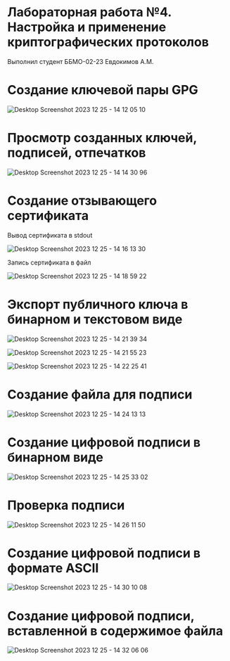  # Лабораторная работа №4. Настройка и применение криптографических протоколов

 Выполнил студент ББМО-02-23 Евдокимов А.М.

 # Создание ключевой пары GPG

 

  ![Desktop Screenshot 2023 12 25 - 14 12 05 10](https://github.com/hipster-x/Lab-4/assets/145153023/61813aa7-808d-4556-8e6c-9eaa0651f6bb)

# Просмотр созданных ключей, подписей, отпечатков

 ![Desktop Screenshot 2023 12 25 - 14 14 30 96](https://github.com/hipster-x/Lab-4/assets/145153023/906dc537-e55d-4ae2-82c9-023245190489)

# Создание отзывающего сертификата

 Вывод сертификата в stdout

  ![Desktop Screenshot 2023 12 25 - 14 16 13 30](https://github.com/hipster-x/Lab-4/assets/145153023/67ae8760-6f43-4cab-b0b6-21c0b9db3652)

 Запись сертификата в файл

 ![Desktop Screenshot 2023 12 25 - 14 18 59 22](https://github.com/hipster-x/Lab-4/assets/145153023/752dadc6-95b6-4ba7-a51f-3135da223302)

# Экспорт публичного ключа в бинарном и текстовом виде

 ![Desktop Screenshot 2023 12 25 - 14 21 39 34](https://github.com/hipster-x/Lab-4/assets/145153023/179cb870-43d5-42e0-a818-07e5399d7a39)

 ![Desktop Screenshot 2023 12 25 - 14 21 55 23](https://github.com/hipster-x/Lab-4/assets/145153023/1621f89a-e20e-4f4a-a8e3-32cbfe70f970)

 ![Desktop Screenshot 2023 12 25 - 14 22 25 41](https://github.com/hipster-x/Lab-4/assets/145153023/5042c9a7-0ab7-4834-9753-6eb446ca425b)
 
 # Создание файла для подписи

 ![Desktop Screenshot 2023 12 25 - 14 24 13 13](https://github.com/hipster-x/Lab-4/assets/145153023/a5727a73-51f8-4765-afeb-b091be2883b9)

 # Создание цифровой подписи в бинарном виде

  ![Desktop Screenshot 2023 12 25 - 14 25 33 02](https://github.com/hipster-x/Lab-4/assets/145153023/6aa5c8a5-9dde-4eda-934b-cb4f029f5abc)

 # Проверка подписи 

  ![Desktop Screenshot 2023 12 25 - 14 26 11 50](https://github.com/hipster-x/Lab-4/assets/145153023/1bb58df9-2f13-4a27-9478-f76c26b65a59)

 # Создание цифровой подписи в формате ASCII

   ![Desktop Screenshot 2023 12 25 - 14 30 10 08](https://github.com/hipster-x/Lab-4/assets/145153023/85f8dc2b-8f24-4f87-a34a-05f2c385e4af)

 # Создание цифровой подписи, вставленной в содержимое файла

  ![Desktop Screenshot 2023 12 25 - 14 32 06 06](https://github.com/hipster-x/Lab-4/assets/145153023/52aa5a36-da32-4187-bb88-e94683bbb369)

